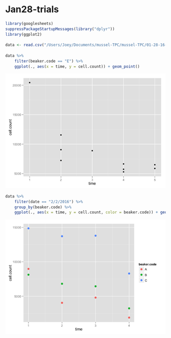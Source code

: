 # Jan28-trials



```r
library(googlesheets)
suppressPackageStartupMessages(library("dplyr"))
library(ggplot2)

data <- read.csv("/Users/Joey/Documents/mussel-TPC/mussel-TPC/01-28-16-cell-counts-trial.csv")

data %>% 
	filter(beaker.code == "E") %>% 
	ggplot(., aes(x = time, y = cell.count)) + geom_point()
```

![](Jan28-trials_files/figure-html/unnamed-chunk-1-1.png) 

```r
data %>% 
	filter(date == "2/2/2016") %>% 
	group_by(beaker.code) %>% 
	ggplot(., aes(x = time, y = cell.count, color = beaker.code)) + geom_point(size = 3)
```

![](Jan28-trials_files/figure-html/unnamed-chunk-1-2.png) 


